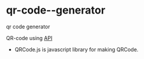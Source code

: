 # qr-code--generator
qr code  generator 



QR-code using [API](https://github.com/davidshimjs/qrcodejs) 

- QRCode.js is javascript library for making QRCode.
